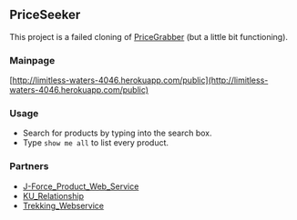 ## PriceSeeker

This project is a failed cloning of [PriceGrabber](http://www.pricegrabber.com) (but a little bit functioning). 


### Mainpage
[http://limitless-waters-4046.herokuapp.com/public](http://limitless-waters-4046.herokuapp.com/public)


### Usage
* Search for products by typing into the search box.
* Type ```show me all``` to list every product.


### Partners
* [J-Force_Product_Web_Service](http://se.cpe.ku.ac.th/wiki/index.php/J-Force_Product_Web_Service)
* [KU_Relationship](http://se.cpe.ku.ac.th/wiki/index.php/KU_Relationship)
* [Trekking_Webservice](https://github.com/Termchai/Trekking_Webservice)


